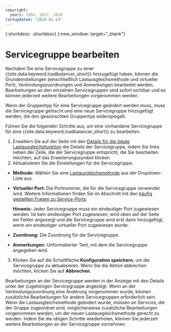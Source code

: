 ```yaml
---
copyright:
  years: 1994, 2017, 2018
lastupdated: "2018-01-24"
---
```


{:shortdesc: .shortdesc}
{:new_window: target="_blank"}

# Servicegruppe bearbeiten

Nachdem Sie eine Servicegruppe zu einer {{site.data.keyword.loadbalancer_short}} hinzugefügt haben, können die Grundeinstellungen (einschließlich Lastausgleichsmethode und virtueller Port), Verbindungszuordnungen und Anmerkungen bearbeitet werden. Bearbeitungen an den einzelnen Servicegruppen sind sofort sichtbar und es können jederzeit weitere Bearbeitungen vorgenommen werden. 

Wenn der Gruppentyp für eine Servicegruppe geändert werden muss, muss die Servicegruppe gelöscht und eine neue Servicegruppe hinzugefügt werden, die den gewünschten Gruppentyp widerspiegelt. 

Führen Sie die folgenden Schritte aus, um eine vorhandene Servicegruppe für eine {{site.data.keyword.loadbalancer_short}} zu bearbeiten.

1. Erweitern Sie auf der Seite mit den [Details für die lokale Lastausgleichsfunktion](view-all-load-balancers.html) die Details der Servicegruppe, indem Sie links neben der Zeile, die der Servicegruppe entspricht, die Sie bearbeiten möchten, auf das Erweiterungssymbol klicken.
2. Aktualisieren Sie die Einstellungen für die Servicegruppe:
  - **Methode:** Wählen Sie eine [Lastausgleichsmethode](load_balancing_methods.html) aus der Dropdown-Liste aus.
  - **Virtueller Port:** Die Portnummer, die für die Servicegruppe verwendet wird. Weitere Informationen finden Sie im Abschnitt mit den [häufig gestellten Fragen zu Service-Ports](load-balancing-faqs-2.html#what-services-can-be-load-balanced-). 

  	**Hinweis:** Jeder Servicegruppe muss ein eindeutiger Port zugewiesen werden. Ist kein eindeutiger Port zugewiesen, wird oben auf der Seite ein Fehler angezeigt und die Servicegruppe wird erst dann hinzugefügt, wenn ein eindeutiger virtueller Port zugewiesen wurde.
  - **Zuordnung:** Die Zuordnung für die Servicegruppe.
  - **Anmerkungen:** Unformatierter Text, mit dem die Servicegruppe angegeben wird.
3. Klicken Sie auf die Schaltfläche **Konfiguration speichern**, um die Servicegruppe zu aktualisieren. Wenn Sie die Aktion abbrechen möchten, klicken Sie auf **Abbrechen**.

Bearbeitungen an der Servicegruppe werden in der Anzeige mit den Details unter der zugehörigen Servicegruppe angezeigt. Wenn an der Verbindungszuordnung eine Änderung vorgenommen wurde, können zusätzliche Bearbeitungen für andere Servicegruppen erforderlich sein. Wenn die Lastausgleichsmethode geändert wurde, müssen an Services, die der Gruppe zugeordnet sind, möglicherweise zusätzliche Bearbeitungen vorgenommen werden, um der neuen Lastausgleichsmethode gerecht zu werden. Indem Sie die obigen Schritte wiederholen, können Sie jederzeit weitere Bearbeitungen an der Servicegruppe vornehmen.
